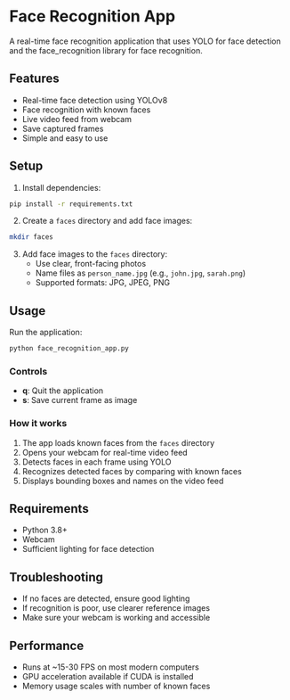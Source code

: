 # Face Recognition App

A real-time face recognition application that uses YOLO for face detection and the face_recognition library for face recognition.

## Features

- Real-time face detection using YOLOv8
- Face recognition with known faces
- Live video feed from webcam
- Save captured frames
- Simple and easy to use

## Setup

1. Install dependencies:
```bash
pip install -r requirements.txt
```

2. Create a `faces` directory and add face images:
```bash
mkdir faces
```

3. Add face images to the `faces` directory:
   - Use clear, front-facing photos
   - Name files as `person_name.jpg` (e.g., `john.jpg`, `sarah.png`)
   - Supported formats: JPG, JPEG, PNG

## Usage

Run the application:
```bash
python face_recognition_app.py
```

### Controls
- **q**: Quit the application
- **s**: Save current frame as image

### How it works

1. The app loads known faces from the `faces` directory
2. Opens your webcam for real-time video feed
3. Detects faces in each frame using YOLO
4. Recognizes detected faces by comparing with known faces
5. Displays bounding boxes and names on the video feed

## Requirements

- Python 3.8+
- Webcam
- Sufficient lighting for face detection

## Troubleshooting

- If no faces are detected, ensure good lighting
- If recognition is poor, use clearer reference images
- Make sure your webcam is working and accessible

## Performance

- Runs at ~15-30 FPS on most modern computers
- GPU acceleration available if CUDA is installed
- Memory usage scales with number of known faces 